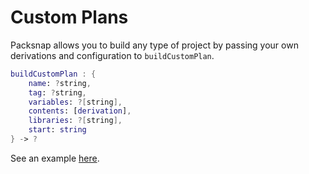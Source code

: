 <extends template="layouts/index.html"></extends>

# Custom Plans

Packsnap allows you to build any type of project by passing your own derivations and configuration to `buildCustomPlan`.

```nix
buildCustomPlan : {
    name: ?string,
    tag: ?string,
    variables: ?[string],
    contents: [derivation],
    libraries: ?[string],
    start: string
} -> ?
```

See an example [here](https://github.com/aleksrutins/packsnap/tree/master/examples/custom-plan).